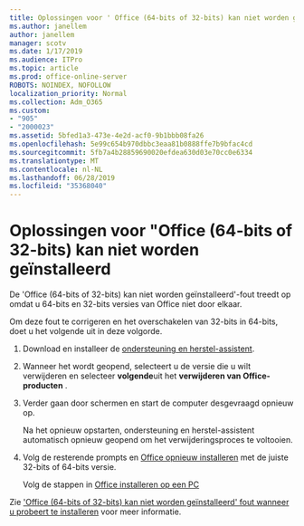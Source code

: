 ```yaml
---
title: Oplossingen voor ' Office (64-bits of 32-bits) kan niet worden geïnstalleerd.
ms.author: janellem
author: janellem
manager: scotv
ms.date: 1/17/2019
ms.audience: ITPro
ms.topic: article
ms.prod: office-online-server
ROBOTS: NOINDEX, NOFOLLOW
localization_priority: Normal
ms.collection: Adm_O365
ms.custom:
- "905"
- "2000023"
ms.assetid: 5bfed1a3-473e-4e2d-acf0-9b1bbb08fa26
ms.openlocfilehash: 5e99c654b970dbbc3eaa81b0888ffe7b9bfac4cd
ms.sourcegitcommit: 5fb7a4b28859690020efdea630d03e70cc0e6334
ms.translationtype: MT
ms.contentlocale: nl-NL
ms.lasthandoff: 06/28/2019
ms.locfileid: "35368040"
---
```

# <a name="solutions-for-office-64-bit-or-32-bit-couldnt-be-installed"></a>Oplossingen voor "Office (64-bits of 32-bits) kan niet worden geïnstalleerd

De 'Office (64-bits of 32-bits) kan niet worden geïnstalleerd'-fout treedt op omdat u 64-bits en 32-bits versies van Office niet door elkaar.
  
Om deze fout te corrigeren en het overschakelen van 32-bits in 64-bits, doet u het volgende uit in deze volgorde.
  
1. Download en installeer de [ondersteuning en herstel-assistent](https://aka.ms/SARA-OfficeUninstall-Alchemy).

1. Wanneer het wordt geopend, selecteert u de versie die u wilt verwijderen en selecteer **volgende**uit het **verwijderen van Office-producten** .

2. Verder gaan door schermen en start de computer desgevraagd opnieuw op.

    Na het opnieuw opstarten, ondersteuning en herstel-assistent automatisch opnieuw geopend om het verwijderingsproces te voltooien.

3. Volg de resterende prompts en [Office opnieuw installeren](https://portal.office.com/OLS/MySoftware.aspx) met de juiste 32-bits of 64-bits versie.

    Volg de stappen in [Office installeren op een PC](https://support.office.com/article/4414eaaf-0478-48be-9c42-23adc4716658?wt.mc_id=Alchemy_ClientDIA)

Zie ['Office (64-bits of 32-bits) kan niet worden geïnstalleerd' fout wanneer u probeert te installeren](https://support.office.com/article/2e2dc9e5-3eb0-420c-862a-ab085b38597f?wt.mc_id=Alchemy_ClientDIA) voor meer informatie.
  